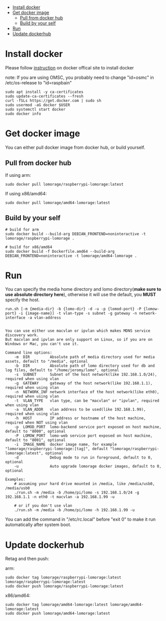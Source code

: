 
- [Install docker](#install-docker)
- [Get docker image](#get-docker-image)
  * [Pull from docker hub](#pull-from-docker-hub)
  * [Build by your self](#build-by-your-self)
- [Run](#run)
- [Update dockerhub](#update-dockerhub)

# Install docker

Please follow [instruction](https://docs.docker.com/engine/install/) on docker offical site to install docker

note: If you are using OMSC, you probably need to change "id=osmc" in /etc/os-release to "id=raspbain"

```
sudo apt install -y ca-certificates
sudo update-ca-certificates --fresh
curl -fSLs https://get.docker.com | sudo sh
sudo usermod -aG docker $USER
sudo systemctl start docker
sudo docker info
```

# Get docker image

You can either pull docker image from docker hub, or build yourself.

## Pull from docker hub

If using arm:

```
sudo docker pull lomorage/raspberrypi-lomorage:latest
```

If using x86/amd64:

```
sudo docker pull lomorage/amd64-lomorage:latest
```

## Build by your self

```
# build for arm
sudo docker build --build-arg DEBIAN_FRONTEND=noninteractive -t lomorage/raspberrypi-lomorage .

# build for x86/amd64
sudo docker build -f Dockerfile.amd64 --build-arg DEBIAN_FRONTEND=noninteractive -t lomorage/amd64-lomorage .
```

# Run

You can specify the media home directory and lomo directory(**make sure to use absolute directory here**), otherwise it will use the default, you **MUST** specify the host.

```
run.sh [-m {media-dir} -b {lomo-dir} -d -u -p {lomod-port} -P {lomow-port} -i {image-name}] -t vlan-type -s subnet -g gateway -n network-interface -a vlan-address


You can use either use macvlan or ipvlan which makes MDNS service discovery work.
But macvlan and ipvlan are only support on Linux, so if you are on Windows or Mac, you can't use it.

Command line options:
    -m  DIR         Absolute path of media directory used for media assets, default to "/media", optional
    -b  DIR         Absolute path of lomo directory used for db and log files, default to "/home/jeromy/lomo", optional
    -s  SUBNET      Subnet of the host network(like 192.168.1.0/24), required when using vlan
    -g  GATEWAY     gateway of the host network(like 192.168.1.1), required when using vlan
    -n  NETWORK_INF network interface of the host network(like eth0), required when using vlan
    -t  VLAN_TYPE   vlan type, can be "macvlan" or "ipvlan", required when using vlan
    -a  VLAN_ADDR   vlan address to be used(like 192.168.1.99), required when using vlan
    -h  HOST        IP address or hostname of the host machine, required when NOT using vlan
    -p  LOMOD_PORT  lomo-backend service port exposed on host machine, default to "8000", optional
    -P  LOMOW_PORT  lomo-web service port exposed on host machine, default to "8001", optional
    -i  IMAGE_NAME  docker image name, for example "lomorage/raspberrypi-lomorage:[tag]", default "lomorage/raspberrypi-lomorage:latest", optional
    -d              Debug mode to run in foreground, default to 0, optional
    -u              Auto upgrade lomorage docker images, default to 0, optional

Examples:
    # assuming your hard drive mounted in /media, like /media/usb0, /media/usb0
    ./run.sh -m /media -b /home/pi/lomo -s 192.168.1.0/24 -g 192.168.1.1 -n eth0 -t macvlan -a 192.168.1.99 -u

    # or if you don't use vlan
    ./run.sh -m /media -b /home/pi/lomo -h 192.168.1.99 -u
```

You can add the command in "/etc/rc.local" before "exit 0" to make it run automatically after system boot.

# Update dockerhub

Retag and then push:

arm:

```
sudo docker tag lomorage/raspberrypi-lomorage:latest lomorage/raspberrypi-lomorage:latest
sudo docker push lomorage/raspberrypi-lomorage:latest
```

x86/amd64:

```
sudo docker tag lomorage/amd64-lomorage:latest lomorage/amd64-lomorage:latest
sudo docker push lomorage/amd64-lomorage:latest
```
